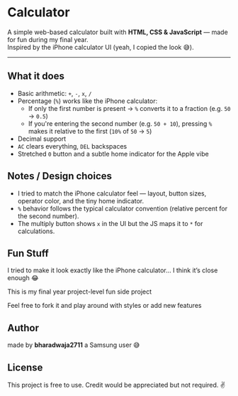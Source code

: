 # Calculator

A simple web-based calculator built with **HTML, CSS & JavaScript** — made for fun during my final year.  
Inspired by the iPhone calculator UI (yeah, I copied the look 😅).

---

## What it does
- Basic arithmetic: `+`, `-`, `x`, `/`  
- Percentage (`%`) works like the iPhone calculator:
  - If only the first number is present → `%` converts it to a fraction (e.g. `50` → `0.5`)
  - If you're entering the second number (e.g. `50 + 10`), pressing `%` makes it relative to the first (`10%` of `50` → `5`)
- Decimal support
- `AC` clears everything, `DEL` backspaces
- Stretched `0` button and a subtle home indicator for the Apple vibe

## Notes / Design choices
- I tried to match the iPhone calculator feel — layout, button sizes, operator color, and the tiny home indicator.  
- `%` behavior follows the typical calculator convention (relative percent for the second number).  
- The multiply button shows `x` in the UI but the JS maps it to `*` for calculations.

## Fun Stuff

I tried to make it look exactly like the iPhone calculator… I think it’s close enough 😂

This is my final year project-level fun side project

Feel free to fork it and play around with styles or add new features

## Author
made by **bharadwaja2711** a Samsung user 😅

## License
This project is free to use. Credit would be appreciated but not required. ✌️
